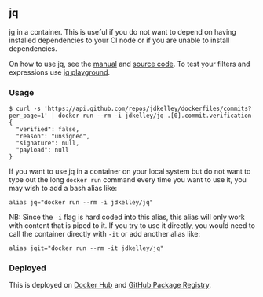 ## jq

[jq][1] in a container. This is useful if you do not want to depend on having installed dependencies to your CI node or if you are unable to install dependencies.

On how to use jq, see the [manual][1] and [source code][2]. To test your filters and expressions use [jq playground][3].

### Usage

```
$ curl -s 'https://api.github.com/repos/jdkelley/dockerfiles/commits?per_page=1' | docker run --rm -i jdkelley/jq .[0].commit.verification
{
  "verified": false,
  "reason": "unsigned",
  "signature": null,
  "payload": null
}
```

If you want to use jq in a container on your local system but do not want to type out the long `docker run` command every time you want to use it, you may wish to add a bash alias like:

```
alias jq="docker run --rm -i jdkelley/jq"
```

NB: Since the `-i` flag is hard coded into this alias, this alias will only work with content that is piped to it. If you try to use it directly, you would need to call the container directly with `-it` or add another alias like: 

```
alias jqit="docker run --rm -it jdkelley/jq"
```

### Deployed

This is deployed on [Docker Hub][4] and [GitHub Package Registry][5].

[//]: # "LINKS"

[1]: https://stedolan.github.io/jq/       "jq"
[2]: https://github.com/stedolan/jq       "jq Source Code (GitHub)"
[3]: https://jqplay.org/                  "jq Playground"
[4]: https://hub.docker.com/r/jdkelley/jq "jdkelley/jq on Docker Hub"
[5]: https://github.com/jdkelley/dockerfiles/packages/39805 "Deployed on GitHub Package Registry"
